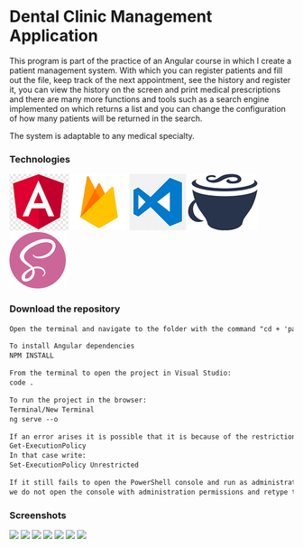 # Dental Clinic Management Application

This program is part of the practice of an Angular course in which I create a patient management system. With which you can register patients and fill out the file, keep track of the next appointment, see the history and register it, you can view the history on the screen and print medical prescriptions and there are many more functions and tools such as a search engine implemented on which returns a list and you can change the configuration of how many patients will be returned in the search.

The system is adaptable to any medical specialty.




### Technologies
![](https://github.com/DamianPyCoder/DamianPyCoder/blob/main/icons/angular_icon.png)
![](https://github.com/DamianPyCoder/DamianPyCoder/blob/main/icons/firebaseIcon100.png)
![](https://github.com/DamianPyCoder/DamianPyCoder/blob/main/icons/visualstudio.png)
![](https://github.com/DamianPyCoder/DamianPyCoder/blob/main/icons/coffeescript.png)
![](https://github.com/DamianPyCoder/DamianPyCoder/blob/main/icons/sass.png)



### Download the repository


```diff
Open the terminal and navigate to the folder with the command "cd + 'path' "
```
```diff
To install Angular dependencies
NPM INSTALL
```
```diff
From the terminal to open the project in Visual Studio:
code . 
```
```diff
To run the project in the browser:
Terminal/New Terminal
ng serve --o
```
```diff
If an error arises it is possible that it is because of the restriction policy Check if it puts "Restricted" with the command
Get-ExecutionPolicy
In that case write:
Set-ExecutionPolicy Unrestricted
```
```diff
If it still fails to open the PowerShell console and run as administrator because from the code terminal 
we do not open the console with administration permissions and retype the command Set-ExecutionPolicy Unrestricted
```





### Screenshots
![](https://github.com/DamianPyCoder/Program_ClinicManagement_ANGULAR/blob/main/Screenshots/1.png)
![](https://github.com/DamianPyCoder/Program_ClinicManagement_ANGULAR/blob/main/Screenshots/2.png)
![](https://github.com/DamianPyCoder/Program_ClinicManagement_ANGULAR/blob/main/Screenshots/3.png)
![](https://github.com/DamianPyCoder/Program_ClinicManagement_ANGULAR/blob/main/Screenshots/4.png)
![](https://github.com/DamianPyCoder/Program_ClinicManagement_ANGULAR/blob/main/Screenshots/5.png)
![](https://github.com/DamianPyCoder/Program_ClinicManagement_ANGULAR/blob/main/Screenshots/9.png)
![](https://github.com/DamianPyCoder/Program_ClinicManagement_ANGULAR/blob/main/Screenshots/modelfact.png)

